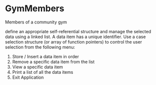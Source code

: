 # GymMembers
Members of a community gym

define an appropriate self-referential structure and manage the selected data using a linked list. A data item has a unique identifier. Use a case selection structure (or array of function pointers) to control the user selection from the following menu:
1) Store / Insert a data item in order
2) Remove a specific data item from the list
3) View a specific data item
4) Print a list of all the data items
5) Exit Application
